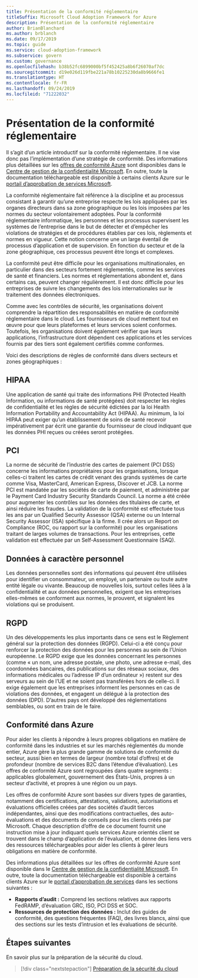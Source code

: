 ```yaml
---
title: Présentation de la conformité réglementaire
titleSuffix: Microsoft Cloud Adoption Framework for Azure
description: Présentation de la conformité réglementaire
author: BrianBlanchard
ms.author: brblanch
ms.date: 09/17/2019
ms.topic: guide
ms.service: cloud-adoption-framework
ms.subservice: govern
ms.custom: governance
ms.openlocfilehash: b38b52fc6899000bf5f452425a8b6f26070af7dc
ms.sourcegitcommit: d19e026d119fbe221a78b10225230da8b9666fe1
ms.translationtype: HT
ms.contentlocale: fr-FR
ms.lasthandoff: 09/24/2019
ms.locfileid: "71222032"
---
```

# <a name="introduction-to-regulatory-compliance"></a>Présentation de la conformité réglementaire

Il s’agit d’un article introductif sur la conformité réglementaire. Il ne vise donc pas l’implémentation d’une stratégie de conformité. Des informations plus détaillées sur les [offres de conformité Azure](https://aka.ms/allcompliance) sont disponibles dans le [Centre de gestion de la confidentialité Microsoft](https://www.microsoft.com/trustcenter/default.aspx). En outre, toute la documentation téléchargeable est disponible à certains clients Azure sur le [portail d’approbation de services Microsoft](https://servicetrust.microsoft.com).

La conformité réglementaire fait référence à la discipline et au processus consistant à garantir qu’une entreprise respecte les lois appliquées par les organes directeurs dans sa zone géographique ou les lois imposées par les normes du secteur volontairement adoptées. Pour la conformité réglementaire informatique, les personnes et les processus supervisent les systèmes de l’entreprise dans le but de détecter et d’empêcher les violations de stratégies et de procédures établies par ces lois, règlements et normes en vigueur. Cette notion concerne une un large éventail de processus d’application et de supervision. En fonction du secteur et de la zone géographique, ces processus peuvent être longs et complexes.

La conformité peut être difficile pour les organisations multinationales, en particulier dans des secteurs fortement réglementés, comme les services de santé et financiers. Les normes et réglementations abondent et, dans certains cas, peuvent changer régulièrement. Il est donc difficile pour les entreprises de suivre les changements des lois internationales sur le traitement des données électroniques.

Comme avec les contrôles de sécurité, les organisations doivent comprendre la répartition des responsabilités en matière de conformité réglementaire dans le cloud. Les fournisseurs de cloud mettent tout en œuvre pour que leurs plateformes et leurs services soient conformes. Toutefois, les organisations doivent également vérifier que leurs applications, l’infrastructure dont dépendent ces applications et les services fournis par des tiers sont également certifiés comme conformes.

Voici des descriptions de règles de conformité dans divers secteurs et zones géographiques :

## <a name="hipaa"></a>HIPAA

Une application de santé qui traite des informations PHI (Protected Health Information, ou informations de santé protégées) doit respecter les règles de confidentialité et les règles de sécurité édictées par la loi Health Information Portability and Accountability Act (HIPAA). Au minimum, la loi HIPAA peut exiger qu’un établissement de soins de santé recevoir impérativement par écrit une garantie du fournisseur de cloud indiquant que les données PHI reçues ou créées seront protégées.

## <a name="pci"></a>PCI

La norme de sécurité de l’industrie des cartes de paiement (PCI DSS) concerne les informations propriétaires pour les organisations, lorsque celles-ci traitent les cartes de crédit venant des grands systèmes de carte comme Visa, MasterCard, American Express, Discover et JCB. La norme PCI est mandatée par les sociétés de carte de paiement, et administrée par le Payment Card Industry Security Standards Council. La norme a été créée pour augmenter les contrôles sur les données des titulaires de carte, et ainsi réduire les fraudes. La validation de la conformité est effectuée tous les ans par un Qualified Security Assessor (QSA) externe ou un Internal Security Assessor (ISA) spécifique à la firme. Il crée alors un Report on Compliance (ROC, ou rapport sur la conformité) pour les organisations traitant de larges volumes de transactions. Pour les entreprises, cette validation est effectuée par un Self-Assessment Questionnaire (SAQ).

## <a name="personal-data"></a>Données à caractère personnel

Les données personnelles sont des informations qui peuvent être utilisées pour identifier un consommateur, un employé, un partenaire ou toute autre entité légale ou vivante. Beaucoup de nouvelles lois, surtout celles liées à la confidentialité et aux données personnelles, exigent que les entreprises elles-mêmes se conforment aux normes, le prouvent, et signalent les violations qui se produisent.

## <a name="gdpr"></a>RGPD

Un des développements les plus importants dans ce sens est le Règlement général sur la protection des données (RGPD). Celui-ci a été conçu pour renforcer la protection des données pour les personnes au sein de l’Union européenne. Le RGPD exige que les données concernant les personnes (comme « un nom, une adresse postale, une photo, une adresse e-mail, des coordonnées bancaires, des publications sur des réseaux sociaux, des informations médicales ou l’adresse IP d’un ordinateur ») restent sur des serveurs au sein de l’UE et ne soient pas transférées hors de celle-ci. Il exige également que les entreprises informent les personnes en cas de violations des données, et engagent un délégué à la protection des données (DPD). D’autres pays ont développé des réglementations semblables, ou sont en train de le faire.

## <a name="compliant-foundation-in-azure"></a>Conformité dans Azure

Pour aider les clients à répondre à leurs propres obligations en matière de conformité dans les industries et sur les marchés réglementés du monde entier, Azure gère la plus grande gamme de solutions de conformité du secteur, aussi bien en termes de largeur (nombre total d’offres) et de profondeur (nombre de services B2C dans l’étendue d’évaluation). Les offres de conformité Azure sont regroupées dans quatre segments : applicables globalement, gouvernement des États-Unis, propres à un secteur d’activité, et propres à une région ou un pays.

Les offres de conformité Azure sont basées sur divers types de garanties, notamment des certifications, attestations, validations, autorisations et évaluations officielles créées par des sociétés d’audit tierces indépendantes, ainsi que des modifications contractuelles, des auto-évaluations et des documents de conseils pour les clients créés par Microsoft. Chaque description d’offre de ce document fournit une instruction mise à jour indiquant quels services Azure orientés client se trouvent dans le champ d’application de l’évaluation, et donne des liens vers des ressources téléchargeables pour aider les clients à gérer leurs obligations en matière de conformité.

Des informations plus détaillées sur les offres de conformité Azure sont disponible dans le [Centre de gestion de la confidentialité Microsoft](https://www.microsoft.com/trustcenter/compliance/complianceofferings). En outre, toute la documentation téléchargeable est disponible à certains clients Azure sur le [portail d’approbation de services](https://servicetrust.microsoft.com) dans les sections suivantes :

- **Rapports d’audit :** Comprend les sections relatives aux rapports FedRAMP, d’évaluation GRC, ISO, PCI DSS et SOC.
- **Ressources de protection des données :** Inclut des guides de conformité, des questions fréquentes (FAQ), des livres blancs, ainsi que des sections sur les tests d’intrusion et les évaluations de sécurité.

## <a name="next-steps"></a>Étapes suivantes

En savoir plus sur la préparation de la sécurité du cloud.

> [!div class="nextstepaction"]
> [Préparation de la sécurité du cloud](./cloud-security-readiness.md)
